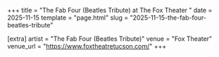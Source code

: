 +++
title = "The Fab Four (Beatles Tribute) at The Fox Theater "
date = 2025-11-15
template = "page.html"
slug = "2025-11-15-the-fab-four-beatles-tribute"

[extra]
artist = "The Fab Four (Beatles Tribute)"
venue = "Fox Theater"
venue_url = "https://www.foxtheatretucson.com/"
+++
